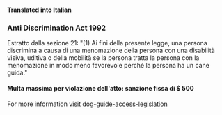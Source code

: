#### **Translated into Italian**

### Anti Discrimination Act 1992

Estratto dalla sezione 21:
"(1) Ai fini della presente legge, una persona discrimina a causa di una menomazione della persona con una disabilità visiva, uditiva o della mobilità se la persona tratta la persona con la menomazione in modo meno favorevole perché la persona ha un cane guida."

#### Multa massima per violazione dell'atto: sanzione fissa di $ 500

For more information visit [dog-guide-access-legislation](https://www.bca.org.au/dog-guide-access-legislation/)